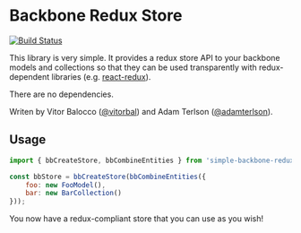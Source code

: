 # Backbone Redux Store
[![Build Status](https://travis-ci.org/adamterlson/backbone-redux-store.svg?branch=master)](https://travis-ci.org/adamterlson/backbone-redux-store)

This library is very simple. It provides a redux store API to your backbone models and collections so that they can be used transparently with redux-dependent libraries (e.g. [react-redux](https://github.com/reactjs/react-redux)).

There are no dependencies.

Writen by Vitor Balocco ([@vitorbal](https://github.com/vitorbal)) and Adam Terlson ([@adamterlson](https://github.com/adamterlson)).

## Usage

```javascript
import { bbCreateStore, bbCombineEntities } from 'simple-backbone-redux';

const bbStore = bbCreateStore(bbCombineEntities({
    foo: new FooModel(),
    bar: new BarCollection()
}));
```

You now have a redux-compliant store that you can use as you wish!
